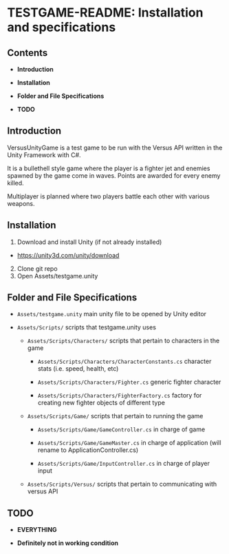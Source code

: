 # TESTGAME-README: Installation and specifications

## Contents

* **Introduction**

* **Installation**

* **Folder and File Specifications**

* **TODO**

## Introduction

VersusUnityGame is a test game to be run with the Versus API written in
the Unity Framework with C#.

It is a bullethell style game where the player is a fighter jet and enemies
spawned by the game come in waves. Points are awarded for every enemy killed.

Multiplayer is planned where two players battle each other with various weapons.

## Installation

1. Download and install Unity (if not already installed)
  - https://unity3d.com/unity/download
2. Clone git repo
3. Open Assets/testgame.unity

## Folder and File Specifications

- `Assets/testgame.unity` main unity file to be opened by Unity editor

- `Assets/Scripts/` scripts that testgame.unity uses

  - `Assets/Scripts/Characters/` scripts that pertain to characters in the game

    - `Assets/Scripts/Characters/CharacterConstants.cs` character stats (i.e. speed, health, etc)

    - `Assets/Scripts/Characters/Fighter.cs` generic fighter character

    - `Assets/Scripts/Characters/FighterFactory.cs` factory for creating new fighter objects of different type

  - `Assets/Scripts/Game/` scripts that pertain to running the game

    - `Assets/Scripts/Game/GameController.cs` in charge of game

    - `Assets/Scripts/Game/GameMaster.cs` in charge of application (will rename to ApplicationController.cs)

    - `Assets/Scripts/Game/InputController.cs` in charge of player input

  - `Assets/Scripts/Versus/` scripts that pertain to communicating with versus API


## TODO

* **EVERYTHING**

* **Definitely not in working condition**

